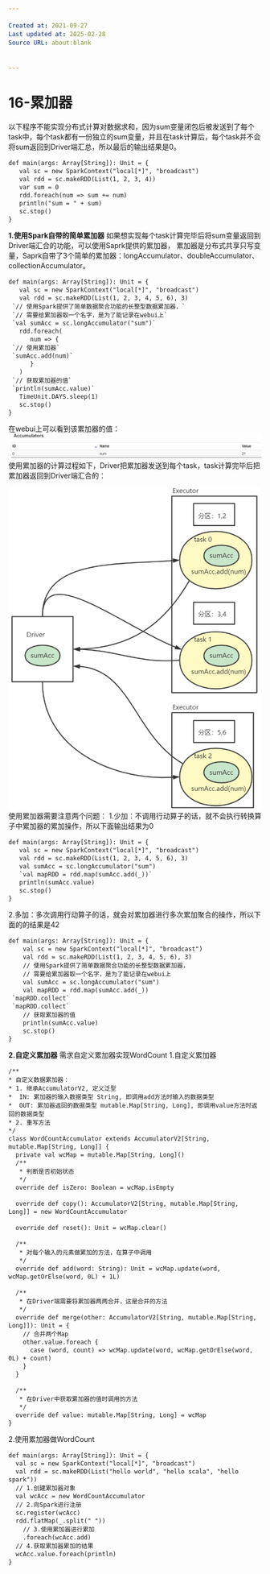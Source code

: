 ```yaml
---

Created at: 2021-09-27
Last updated at: 2025-02-28
Source URL: about:blank


---
```


# 16-累加器


以下程序不能实现分布式计算对数据求和，因为sum变量闭包后被发送到了每个task中，每个task都有一份独立的sum变量，并且在task计算后，每个task并不会将sum返回到Driver端汇总，所以最后的输出结果是0。
```
def main(args: Array[String]): Unit = {
   val sc = new SparkContext("local[*]", "broadcast")
   val rdd = sc.makeRDD(List(1, 2, 3, 4))
   var sum = 0
   rdd.foreach(num => sum += num)
   println("sum = " + sum)
   sc.stop()
}
```

**1.使用Spark自带的简单累加器**
如果想实现每个task计算完毕后将sum变量返回到Driver端汇合的功能，可以使用Saprk提供的累加器， 累加器是分布式共享只写变量，Saprk自带了3个简单的累加器：longAccumulator、doubleAccumulator、collectionAccumulator。
```
def main(args: Array[String]): Unit = {
   val sc = new SparkContext("local[*]", "broadcast")
   val rdd = sc.makeRDD(List(1, 2, 3, 4, 5, 6), 3)
 `// 使用Spark提供了简单数据聚合功能的长整型数据累加器，`
 `// 需要给累加器取一个名字，是为了能记录在webui上`
 `val sumAcc = sc.longAccumulator("sum")`
   rdd.foreach(
      num => {
 `// 使用累加器`
 `sumAcc.add(num)`
      }
   )
 `// 获取累加器的值`
 `println(sumAcc.value)`
   TimeUnit.DAYS.sleep(1)
   sc.stop()
}
```
在webui上可以看到该累加器的值：
![unknown_filename.png](./_resources/16-累加器.resources/unknown_filename.png)
使用累加器的计算过程如下，Driver把累加器发送到每个task，task计算完毕后把累加器返回到Driver端汇合的：

![unknown_filename.1.png](./_resources/16-累加器.resources/unknown_filename.1.png)
使用累加器需要注意两个问题：
1.少加：不调用行动算子的话，就不会执行转换算子中累加器的累加操作，所以下面输出结果为0
```
def main(args: Array[String]): Unit = {
   val sc = new SparkContext("local[*]", "broadcast")
   val rdd = sc.makeRDD(List(1, 2, 3, 4, 5, 6), 3)
   val sumAcc = sc.longAccumulator("sum")
   `val mapRDD = rdd.map(sumAcc.add(_))`
   println(sumAcc.value)
   sc.stop()
}
```
2.多加：多次调用行动算子的话，就会对累加器进行多次累加聚合的操作，所以下面的的结果是42
```
def main(args: Array[String]): Unit = {
    val sc = new SparkContext("local[*]", "broadcast")
    val rdd = sc.makeRDD(List(1, 2, 3, 4, 5, 6), 3)
    // 使用Spark提供了简单数据聚合功能的长整型数据累加器，
    // 需要给累加器取一个名字，是为了能记录在webui上
    val sumAcc = sc.longAccumulator("sum")
    val mapRDD = rdd.map(sumAcc.add(_))
 `mapRDD.collect`
 `mapRDD.collect`
    // 获取累加器的值
    println(sumAcc.value)
    sc.stop()
}
```

**2.自定义累加器**
需求自定义累加器实现WordCount
1.自定义累加器
```
/**
* 自定义数据累加器：
* 1. 继承AccumulatorV2, 定义泛型
*  IN: 累加器的输入数据类型 String, 即调用add方法时输入的数据类型
*  OUT: 累加器返回的数据类型 mutable.Map[String, Long], 即调用value方法时返回的数据类型
* 2. 重写方法
*/
class WordCountAccumulator extends AccumulatorV2[String, mutable.Map[String, Long]] {
  private val wcMap = mutable.Map[String, Long]()
  /**
   * 判断是否初始状态
   */
  override def isZero: Boolean = wcMap.isEmpty

  override def copy(): AccumulatorV2[String, mutable.Map[String, Long]] = new WordCountAccumulator

  override def reset(): Unit = wcMap.clear()

  /**
   * 对每个输入的元素做累加的方法，在算子中调用
   */
  override def add(word: String): Unit = wcMap.update(word, wcMap.getOrElse(word, 0L) + 1L)

  /**
   * 在Driver端需要将累加器两两合并，这是合并的方法
   */
  override def merge(other: AccumulatorV2[String, mutable.Map[String, Long]]): Unit = {
    // 合并两个Map
    other.value.foreach {
      case (word, count) => wcMap.update(word, wcMap.getOrElse(word, 0L) + count)
    }
  }

  /**
   * 在Driver中获取累加器的值时调用的方法
   */
  override def value: mutable.Map[String, Long] = wcMap
}
```

2.使用累加器做WordCount
```
def main(args: Array[String]): Unit = {
  val sc = new SparkContext("local[*]", "broadcast")
  val rdd = sc.makeRDD(List("hello world", "hello scala", "hello spark"))
  // 1.创建累加器对象
  val wcAcc = new WordCountAccumulator
  // 2.向Spark进行注册
  sc.register(wcAcc)
  rdd.flatMap(_.split(" "))
    // 3.使用累加器进行累加
    .foreach(wcAcc.add)
  // 4.获取累加器累加的结果
  wcAcc.value.foreach(println)
}
```

